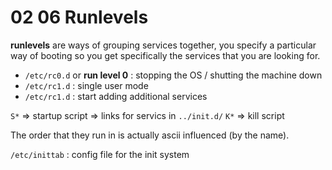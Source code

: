 # 02 06 Runlevels

**runlevels** are ways of grouping services together, you specify a particular way of booting so you get specifically the services that you are looking for.

- `/etc/rc0.d` or **run level 0** : stopping the OS / shutting the machine down
- `/etc/rc1.d` : single user mode
- `/etc/rc1.d` : start adding additional services

`S*` => startup script => links for servics in `../init.d/`
`K*` => kill script

The order that they run in is actually ascii influenced (by the name).

`/etc/inittab` : config file for the init system

[comment]: <> (as we go up in run levels)

